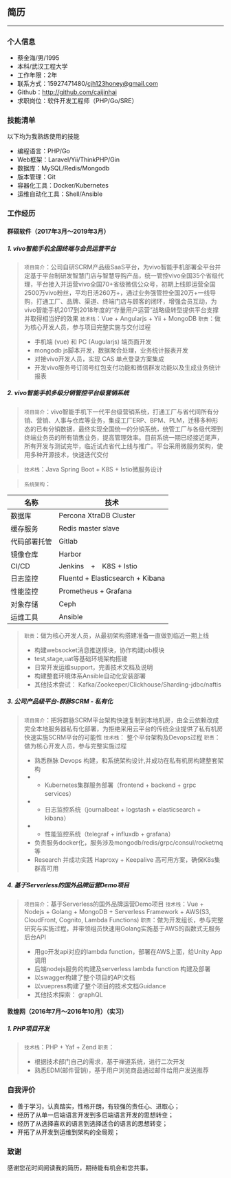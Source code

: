 ## 简历

---------

### 个人信息
- 蔡金海/男/1995
- 本科/武汉工程大学
- 工作年限：2年
- 联系方式：15927471480/cjh123honey@gmail.com
- Github：http://github.com/caijinhai
- 求职岗位：软件开发工程师（PHP/Go/SRE）

### 技能清单
以下均为我熟练使用的技能
- 编程语言：PHP/Go
- Web框架：Laravel/Yii/ThinkPHP/Gin
- 数据库：MySQL/Redis/Mongodb
- 版本管理：Git
- 容器化工具：Docker/Kubernetes
- 运维自动化工具：Shell/Ansible

### 工作经历
#### 群硕软件（2017年3月～2019年3月）

##### 1. vivo智能手机全国终端与会员运营平台
> `项目简介`：公司自研SCRM产品级SaaS平台，为vivo智能手机部署全平台并定基于平台制研发智慧门店与智慧导购产品，统一管控vivo全国35个省级代理，平台接入并运营vivo全国70+省级微信公众号，初期上线即运营全国2500万vivo粉丝，平均日活260万+，通过业务强管控全国20万+一线导购，打通工厂、品牌、渠道、终端门店与顾客的闭环，增强会员互动，为vivo智能手机2017到2018年度的“存量用户运营”战略级转型提供平台支撑并取得相当好的效果
> `技术栈`：Vue + Angularjs + Yii + MongoDB
> `职责`：做为核心开发人员，参与项目完整实施与交付过程
>- 手机端 (vue) 和 PC (Augularjs) 端页面开发
>- mongodb js脚本开发，数据聚合处理，业务统计报表开发
>- 对接vivo开发人员，实现 CAS 单点登录方案集成
>- 开发vivo服务号订阅号红包支付功能和微信群发功能以及生成业务统计报表

##### 2. vivo智能手机多级分销管控平台级营销系统
> `项目简介`：vivo智能手机下一代平台级营销系统，打通工厂与省代间所有分销、营销、人事与仓库等业务，集成工厂ERP、BPM、PLM，迁移多种形态的已有分销数据，最终实现全国统一的分销系统，统管工厂与各级代理到终端业务员的所有销售业务，提高管理效率。目前系统一期已经接近尾声，所有开发与测试完毕，临近试点省代上线与推广。平台采用微服务架构，使用多种开源技术，快速迭代交付

> `技术栈`：Java Spring Boot + K8S + Istio微服务设计

> `系统架构`：

| 名称 | 技术 |
|--|--|
| 数据库     | Percona XtraDB Cluster |
| 缓存服务     | Redis master slave |
| 代码部署托管  | Gitlab |
| 镜像仓库    | Harbor |
| CI/CD   | Jenkins　+　K8S + Istio |
| 日志监控    | Fluentd + Elasticsearch + Kibana |
| 性能监控    | Prometheus + Grafana |
| 对象存储    | Ceph |
| 运维工具    | Ansible |
> `职责`：做为核心开发人员，从最初架构搭建准备一直做到临近一期上线
> - 构建websocket消息推送模块，协作构建job模块
> - test,stage,uat等基础环境架构搭建
> - 日常开发运维support，完善技术文档及说明
> - 构建整套环境体系Ansible自动化安装部署
> - 其他技术尝试： Kafka/Zookeeper/Clickhouse/Sharding-jdbc/naftis

##### 3. 公司产品级平台-群脉SCRM - 私有化
> `项目简介`：把将群脉SCRM平台架构快速复制到本地机房，由全云依赖改成完全本地服务器私有化部署，为拒绝采用云平台的传统企业提供了私有机房快速实施SCRM平台的可能性
> `技术栈`： 整个平台架构及Devops过程
> `职责`：做为核心开发人员，参与完整实施过程
> - 熟悉群脉 Devops 构建，和系统架构设计,并成功在私有机房构建整套架构
> - - Kubernetes集群服务部署（frontend + backend + grpc services）
> - - 日志监控系统（journalbeat + logstash + elasticsearch + kibana）
> - - 性能监控系统（telegraf + influxdb + grafana）
> - 负责服务docker化，服务涉及mongodb/redis/grpc/consul/rocketmq等
> - Research 并成功实践 Haproxy + Keepalive 高可用方案，确保K8s集群高可用

##### 4. 基于Serverless的国外品牌运营Demo项目
> `项目简介`：基于Serverless的国外品牌运营Demo项目
> `技术栈`：Vue + Nodejs + Golang + MongoDB + Serverless Framework + AWS(S3, CloudFront, Cognito, Lambda Functions)
> `职责`：做为开发组长，参与完整研究与实施过程，并带领组员快速用Golang实施基于AWS的函数式无服务后台API
> - 用go开发api对应的lambda function，部署在AWS上面，给Unity App调用
> - 后端nodejs服务的构建及serverless lambda function 构建及部署
> - 以swagger构建了整个项目的API文档
> - 以vuepress构建了整个项目的技术文档Guidance
> - 其他技术探索： graphQL


#### 敦煌网（2016年7月～2016年10月）（实习）
##### 1. PHP项目开发
> `技术栈`：PHP + Yaf + Zend
> `职责`：
> - 根据技术部门自己的需求，基于禅道系统，进行二次开发
> - 熟悉EDM(邮件营销)，基于用户浏览商品通过邮件给用户发送推荐
### 自我评价
* 善于学习，认真踏实，性格开朗，有较强的责任心、进取心；
* 经历了从单一后端语言开发到多后端语言开发的思想转变；
* 经历了从选择喜欢的语言到选择适合的语言的思想转变；
* 开拓了从开发到运维到架构的全局观；

### 致谢
感谢您花时间阅读我的简历，期待能有机会和您共事。


